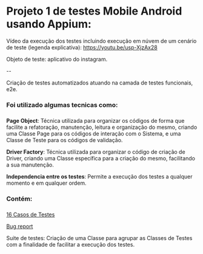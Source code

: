 # Projeto 1 de testes Mobile Android usando Appium:

Vídeo da execução dos testes incluindo execução em núvem de um cenário de teste (legenda explicativa): https://youtu.be/usp-XjzAx28

Objeto de teste: aplicativo do instagram.

--

Criação de testes automatizados atuando na camada de testes funcionais, e2e.


### Foi utilizado algumas tecnicas como: <h3>

 **Page Object**: Técnica utilizada para organizar os códigos de forma que facilite a refatoração, manutenção, leitura e organização do mesmo, criando uma Classe Page para os códigos de interação com o Sistema, e uma Classe de Teste para os códigos de validação.
 
 **Driver Factory**: Técnica utilizada para organizar o código de criação de Driver, criando uma Classe específica para a criação do mesmo, facilitando a sua manutenção.
 
 **Independencia entre os testes**: Permite a execução dos testes a qualquer momento e em qualquer ordem.

### Contém: <h3>

[16 Casos de Testes](https://github.com/nimairodrigues/Portfolio/blob/main/projetoappium/projeto1appium/Casos%20de%20Testes%20em%20texto%20Markdown.md)

[Bug report](https://github.com/nimairodrigues/Portfolio/blob/main/projetoappium/projeto1appium/Reporte%20de%20Bugs.md)

Suite de testes: Criação de uma Classe para agrupar as Classes de Testes com a finalidade de facilitar a execução dos testes.
